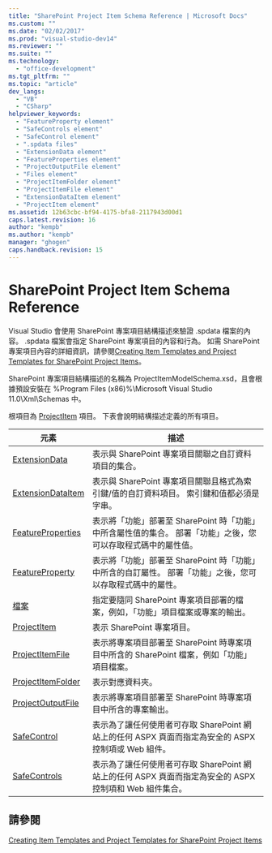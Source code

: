 ```yaml
---
title: "SharePoint Project Item Schema Reference | Microsoft Docs"
ms.custom: ""
ms.date: "02/02/2017"
ms.prod: "visual-studio-dev14"
ms.reviewer: ""
ms.suite: ""
ms.technology: 
  - "office-development"
ms.tgt_pltfrm: ""
ms.topic: "article"
dev_langs: 
  - "VB"
  - "CSharp"
helpviewer_keywords: 
  - "FeatureProperty element"
  - "SafeControls element"
  - "SafeControl element"
  - ".spdata files"
  - "ExtensionData element"
  - "FeatureProperties element"
  - "ProjectOutputFile element"
  - "Files element"
  - "ProjectItemFolder element"
  - "ProjectItemFile element"
  - "ExtensionDataItem element"
  - "ProjectItem element"
ms.assetid: 12b63cbc-bf94-4175-bfa8-2117943d00d1
caps.latest.revision: 16
author: "kempb"
ms.author: "kempb"
manager: "ghogen"
caps.handback.revision: 15
---
```

# SharePoint Project Item Schema Reference
  Visual Studio 會使用 SharePoint 專案項目結構描述來驗證 .spdata 檔案的內容。  .spdata 檔案會指定 SharePoint 專案項目的內容和行為。  如需 SharePoint 專案項目內容的詳細資訊，請參閱[Creating Item Templates and Project Templates for SharePoint Project Items](../sharepoint/creating-item-templates-and-project-templates-for-sharepoint-project-items.md)。  
  
 SharePoint 專案項目結構描述的名稱為 ProjectItemModelSchema.xsd，且會根據預設安裝在 %Program Files \(x86\)%\\Microsoft Visual Studio 11.0\\Xml\\Schemas 中。  
  
 根項目為 [ProjectItem](../sharepoint/projectitem-element.md) 項目。  下表會說明結構描述定義的所有項目。  
  
|元素|描述|  
|--------|--------|  
|[ExtensionData](../sharepoint/extensiondata-element.md)|表示與 SharePoint 專案項目關聯之自訂資料項目的集合。|  
|[ExtensionDataItem](../sharepoint/extensiondataitem-element.md)|表示與 SharePoint 專案項目關聯且格式為索引鍵\/值的自訂資料項目。  索引鍵和值都必須是字串。|  
|[FeatureProperties](../sharepoint/featureproperties-element.md)|表示將「功能」部署至 SharePoint 時「功能」中所含屬性值的集合。  部署「功能」之後，您可以存取程式碼中的屬性值。|  
|[FeatureProperty](../sharepoint/featureproperty-element.md)|表示將「功能」部署至 SharePoint 時「功能」中所含的自訂屬性。  部署「功能」之後，您可以存取程式碼中的屬性。|  
|[檔案](../sharepoint/files-element.md)|指定要隨同 SharePoint 專案項目部署的檔案，例如，「功能」項目檔案或專案的輸出。|  
|[ProjectItem](../sharepoint/projectitem-element.md)|表示 SharePoint 專案項目。|  
|[ProjectItemFile](../sharepoint/projectitemfile-element.md)|表示將專案項目部署至 SharePoint 時專案項目中所含的 SharePoint 檔案，例如「功能」項目檔案。|  
|[ProjectItemFolder](../sharepoint/projectitemfolder-element.md)|表示對應資料夾。|  
|[ProjectOutputFile](../sharepoint/projectoutputfile-element.md)|表示將專案項目部署至 SharePoint 時專案項目中所含的專案輸出。|  
|[SafeControl](../sharepoint/safecontrol-element.md)|表示為了讓任何使用者可存取 SharePoint 網站上的任何 ASPX 頁面而指定為安全的 ASPX 控制項或 Web 組件。|  
|[SafeControls](../sharepoint/safecontrols-element.md)|表示為了讓任何使用者可存取 SharePoint 網站上的任何 ASPX 頁面而指定為安全的 ASPX 控制項和 Web 組件集合。|  
  
## 請參閱  
 [Creating Item Templates and Project Templates for SharePoint Project Items](../sharepoint/creating-item-templates-and-project-templates-for-sharepoint-project-items.md)  
  
  